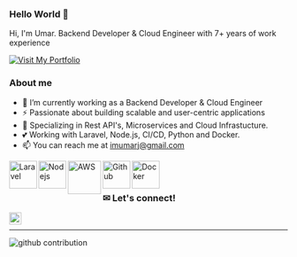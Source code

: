 ### Hello World 👋

Hi, I'm Umar. Backend Developer & Cloud Engineer with 7+ years of work experience

<a href="https://umarjamil.com" target="_blank">
    <img src="https://img.shields.io/badge/Visit-My_Portfolio-blue?style=for-the-badge&logo=github" alt="Visit My Portfolio">
</a>

### About me
  - 🔭  I’m currently working as a Backend Developer & Cloud Engineer
  - ⚡ Passionate about building scalable and user-centric applications
  - 🌱 Specializing in Rest API's, Microservices and Cloud Infrastucture.
  - 💕 Working with Laravel, Node.js, CI/CD, Python and Docker.
  - 📫 You can reach me at <a href="mailto:imumarj@gmail.com">imumarj@gmail.com</a>

  
<img align="left" alt="Laravel" width="50px" src="https://res.cloudinary.com/ujdeveloper/image/upload/v1742523296/extramedia/laravel-icon-1990x2048-xawylrh0_h4d2st.png" />
<img align="left" alt="Nodejs" width="50px" src="https://res.cloudinary.com/ujdeveloper/image/upload/v1741294793/extramedia/1174925_dodqpg.webp" />
<img align="left" alt="AWS" width="60px" src="https://res.cloudinary.com/ujdeveloper/image/upload/v1742523450/extramedia/aws-icon-2048x1224-tyr5ef11_systvb.png" />
<img align="left" alt="Github" width="50px" src="https://res.cloudinary.com/ujdeveloper/image/upload/v1742523511/extramedia/25231_fy4a6q.png" />
<img align="left" alt="Docker" width="50px" src="https://res.cloudinary.com/ujdeveloper/image/upload/v1742523563/extramedia/97_Docker_logo_logos-512_so09ff.webp" />
<br />
<br />


### ✉ Let's connect!

<a href="https://www.linkedin.com/in/chumarjamil/" target="_blank"><img align="left" src="https://edent.github.io/SuperTinyIcons/images/svg/linkedin.svg" width="22" /></a>


<br />

---


![github contribution](https://res.cloudinary.com/ujdeveloper/image/upload/v1698155741/github-contribution-grid-snake-dark_ffwvpe.svg)
